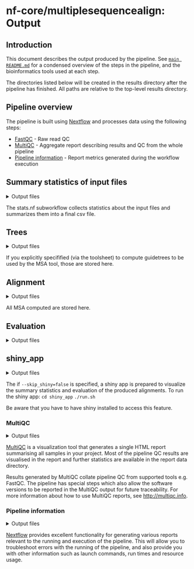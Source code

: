 # nf-core/multiplesequencealign: Output

## Introduction

This document describes the output produced by the pipeline. See [`main README.md`](../README.md) for a condensed overview of the steps in the pipeline, and the bioinformatics tools used at each step.

The directories listed below will be created in the results directory after the pipeline has finished. All paths are relative to the top-level results directory.

<!-- TODO nf-core: Write this documentation describing your workflow's output -->

## Pipeline overview

The pipeline is built using [Nextflow](https://www.nextflow.io/) and processes data using the following steps:

- [FastQC](#fastqc) - Raw read QC
- [MultiQC](#multiqc) - Aggregate report describing results and QC from the whole pipeline
- [Pipeline information](#pipeline-information) - Report metrics generated during the workflow execution

## Summary statistics of input files
<details markdown="1">
<summary>Output files</summary>

- `stats/`
  - `complete_summary_stats.csv`: csv file containing the summary for all the statistics computed on the input file.
  - `sequences/`
    - `seqstats/*_seqstats.csv`: file containing the sequence input length for each sequence in the family defined by the file name. If `--calc_seq_stats` is specified.
    - `perc_sim/*_txt`: file containing the pairwise sequence similarity for all input sequences. If `--calc_sim` is specified.
  - `structures/`
    - `plddt/*_full_plddt.csv`: file containing the plddt of the structures for each sequence in the input file.  If `--extract_plddt` is specified.
</details>

The stats.nf subworkflow collects statistics about the input files and summarizes them into a final csv file.


## Trees 
<details markdown="1">
<summary>Output files</summary>

- `trees/`
  - `*.dnd`: guide tree files.
 
</details>

If you explicitly specifified (via the toolsheet) to compute guidetrees to be used by the MSA tool, those are stored here.

## Alignment 
<details markdown="1">
<summary>Output files</summary>

- `alignment/`
  - `*/*.fa`: each subdirectory is called as the input file. It contains all the alignments computed on it. The filename contains all the informations of the input file used and the tool.
  The file naming convention is: 
  {Input_file}_{Tree}_args-{Tree_args}_{MSA}_args-{MSA_args}.aln
 
</details>

All MSA computed are stored here.

## Evaluation 
<details markdown="1">
<summary>Output files</summary>

- `evaluation/`
  - `evaluation/`: directory containing the files with the complete iRMSD files. If `--calc_irmsd` is specified. 
  - `complete_summary_eval.csv`: csv file containing the summary of all evaluation metrics for each input file.
</details>


## shiny_app 
<details markdown="1">
<summary>Output files</summary>

- `shiny_app/`
  - `run.sh`: executable to start the shiny app.
  - `*.py*`: shiny app files.
  - `*.csv`: csv file used by shiny app.
  - `trace.txt`: trace file used by shiny app.
</details>

The if `--skip_shiny=false` is specified, a shiny app is prepared to visualize the summary statistics and evaluation of the produced alignments.
To run the shiny app: 
`cd shiny_app`
`./run.sh`

Be aware that you have to have shiny installed to access this feature.


### MultiQC

<details markdown="1">
<summary>Output files</summary>

- `multiqc/`
  - `multiqc_report.html`: a standalone HTML file that can be viewed in your web browser.
  - `multiqc_data/`: directory containing parsed statistics from the different tools used in the pipeline.
  - `multiqc_plots/`: directory containing static images from the report in various formats.

</details>

[MultiQC](http://multiqc.info) is a visualization tool that generates a single HTML report summarising all samples in your project. Most of the pipeline QC results are visualised in the report and further statistics are available in the report data directory.

Results generated by MultiQC collate pipeline QC from supported tools e.g. FastQC. The pipeline has special steps which also allow the software versions to be reported in the MultiQC output for future traceability. For more information about how to use MultiQC reports, see <http://multiqc.info>.

### Pipeline information

<details markdown="1">
<summary>Output files</summary>

- `pipeline_info/`
  - Reports generated by Nextflow: `execution_report.html`, `execution_timeline.html`, `execution_trace.txt` and `pipeline_dag.dot`/`pipeline_dag.svg`.
  - Reports generated by the pipeline: `pipeline_report.html`, `pipeline_report.txt` and `software_versions.yml`. The `pipeline_report*` files will only be present if the `--email` / `--email_on_fail` parameter's are used when running the pipeline.
  - Reformatted samplesheet files used as input to the pipeline: `samplesheet.valid.csv`.
  - Parameters used by the pipeline run: `params.json`.

</details>

[Nextflow](https://www.nextflow.io/docs/latest/tracing.html) provides excellent functionality for generating various reports relevant to the running and execution of the pipeline. This will allow you to troubleshoot errors with the running of the pipeline, and also provide you with other information such as launch commands, run times and resource usage.
